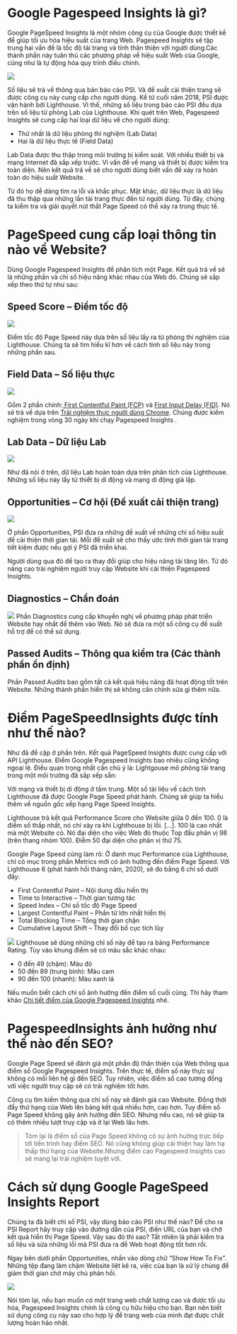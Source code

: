# Google Pagespeed Insights là gì?

Google PageSpeed Insights là một nhóm công cụ của Google được thiết kế để giúp tối ưu hóa hiệu suất của trang Web. Pagespeed Insights sẽ tập trung hai vấn đề là tốc độ tải trang và tính thân thiện với người dùng.Các thành phần này tuân thủ các phương pháp về hiệu suất Web của Google, cũng như là tự động hóa quy trình điều chỉnh.

![](https://images.viblo.asia/56dc91d5-49bd-4e70-b33c-dbf82188eee8.jpg)

Số liệu sẽ trả về thông qua bản báo cáo PSI. Và đề xuất cải thiện trang sẽ được công cụ này cung cấp cho người dùng. Kể từ cuối năm 2018, PSI được vận hành bởi Lighthouse. Vì thế, những số liệu trong báo cáo PSI đều dựa trên số liệu từ phòng Lab của Lighthouse. Khi quét trên Web, Pagespeed Insights sẽ cung cấp hai loại dữ liệu về cho người dùng:

* Thứ nhất là dữ liệu phòng thí nghiệm (Lab Data)
* Hai là dữ liệu thực tế (Field Data)

Lab Data được thu thập trong môi trường bị kiểm soát. Với nhiều thiết bị và mạng Internet đã sắp xếp trước. Vì vấn đề về mạng và thiết bị được kiểm tra toàn diện. Nên kết quả trả về sẽ cho người dùng biết vấn đề xảy ra hoàn toàn do hiệu suất Website.

Từ đó họ dễ dàng tìm ra lỗi và khắc phục. Mặt khác, dữ liệu thực là dữ liệu đã thu thập qua những lần tải trang thực đến từ người dùng. Từ đây, chúng ta kiểm tra và giải quyết nút thắt Page Speed có thể xảy ra trong thực tế.

# PageSpeed cung cấp loại thông tin nào về Website? 
Dùng Google Pagespeed Insights để phân tích một Page. Kết quả trả về sẽ là những phần và chỉ số hiệu năng khác nhau của Web đó. Chúng sẽ sắp xếp theo thứ tự như sau:

## Speed Score – Điểm tốc độ
![](https://images.viblo.asia/0c313c98-5a1a-43d2-a0c0-d25a111d2c3a.jpg)

Điểm tốc độ Page Speed này dựa trên số liệu lấy ra từ phòng thí nghiệm của Lighthouse. Chúng ta sẽ tìm hiểu kĩ hơn về cách tính số liệu này trong những phần sau.

## Field Data – Số liệu thực
![](https://images.viblo.asia/b67792f1-1e88-4701-b6af-e97066461fa5.jpg)

Gồm 2 phần chính:[ First Contentful Paint (FCP)](https://developers.google.com/web/tools/lighthouse/audits/first-contentful-paint) và [First Input Delay (FID)](https://developers.google.com/web/updates/2018/05/first-input-delay). Nó sẽ trả về dựa trên [Trải nghiệm thực người dùng Chrome](https://developers.google.com/web/tools/chrome-user-experience-report/). Chúng được kiểm nghiệm trong vòng 30 ngày khi chạy Pagespeed Insights . 

## Lab Data – Dữ liệu Lab
![](https://images.viblo.asia/87a9b60e-ad6f-48ec-9e23-21d50ca3703e.jpg)

Như đã nói ở trên, dữ liệu Lab hoàn toàn dựa trên phân tích của Lighthouse. Những số liệu này lấy từ thiết bị di động và mạng di động giả lập.

## Opportunities – Cơ hội (Đề xuất cải thiện trang)
![](https://images.viblo.asia/e2f86721-cc5c-4d89-9eb7-3b2f2d4d0a8a.jpg)

Ở phần Opportunities, PSI đưa ra những đề xuất về những chỉ số hiệu suất để cải thiện thời gian tải. Mỗi đề xuất sẽ cho thấy ước tính thời gian tải trang tiết kiệm được nếu gợi ý PSI đã triển khai.

Người dùng qua đó để tạo ra thay đổi giúp cho hiệu năng tải tăng lên. Từ đó nâng cao trải nghiệm người truy cập Website khi cải thiện Pagespeed Insights.

## Diagnostics – Chẩn đoán
![](https://images.viblo.asia/f841003c-56b3-4709-a769-7252fa6f8d81.jpg)
Phần Diagnostics cung cấp khuyến nghị về phương pháp phát triển Website hay nhất để thêm vào Web. Nó sẽ đưa ra một số công cụ đề xuất hỗ trợ để có thể sử dụng.

## Passed Audits – Thông qua kiểm tra (Các thành phần ổn định)
Phần Passed Audits bao gồm tất cả kết quả hiệu năng đã hoạt động tốt trên Website. Những thành phần hiển thị sẽ không cần chỉnh sửa gì thêm nữa.

# Điểm PageSpeed ​​Insights được tính như thế nào?  
Như đã đề cập ở phần trên. Kết quả PageSpeed Insights được cung cấp với API Lighthouse. Điểm Google Pagespeed Insights bao nhiêu cũng không ngoại lệ. Điều quan trọng nhất cần chú ý là: Lightgouse mô phỏng tải trang trong một môi trường đã sắp xếp sẵn:

Với mạng và thiết bị di động ở tầm trung. Một số tài liệu về cách tính Lighthouse đã được Google Page Speed phát hành. Chúng sẽ giúp ta hiểu thêm về nguồn gốc xếp hạng Page Speed Insights.

Lighthouse trả kết quả Performance Score cho Website giữa 0 đến 100. 0 là điểm số thấp nhất, nó chỉ xảy ra khi Lighthouse bị lỗi. […]. 100 là cao nhất mà một Website có. Nó đại diện cho việc Web đó thuộc Top đầu phân vị 98 (trên thang nhóm 100). Điểm 50 đại diện cho phân vị thứ 75.

Google Page Speed cũng làm rõ: Ở danh mục Performance của Lighthouse, chỉ có mục trong phần Metrics mới có ảnh hưởng đến điểm Page Speed. Với Lighthouse 6 (phát hành hồi tháng năm, 2020), sẽ đo bằng 6 chỉ số dưới đây:

* First Contentful Paint – Nội dung đầu hiển thị
* Time to Interactive – Thời gian tương tác
* Speed Index – Chỉ số tốc độ Page Speed
* Largest Contentful Paint – Phần tử lớn nhất hiển thị
* Total Blocking Time – Tổng thời gian chặn
* Cumulative Layout Shift  – Thay đổi bố cục tích lũy

![](https://images.viblo.asia/84e8189d-3b32-4eea-891b-53a030f6456a.jpg)
Lighthouse sẽ dùng những chỉ số này để tạo ra bảng Performance Rating. Tùy vào khung điểm sẽ có màu sắc khác nhau:

* 0 đến 49 (chậm): Màu đỏ
* 50 đến 89 (trung bình): Màu cam
* 90 đến 100 (nhanh): Màu xanh lá

Nếu muốn biết cách chỉ số ảnh hưởng đến điểm số cuối cùng. Thì hãy tham khảo [Chi tiết điểm của Google Pagespeed Insights](https://googlechrome.github.io/lighthouse/scorecalc/) nhé.

# Pagespeed ​​Insights ảnh hưởng như thế nào đến SEO? 
Google Page Speed sẽ đánh giá một phần độ thân thiện của Web thông qua điểm số Google Pagespeed Insights. Trên thực tế, điểm số này thực sự không có mối liên hệ gì đến SEO. Tuy nhiên, việc điểm số cao tương đồng với việc người truy cập sẽ có trải nghiệm tốt hơn.

Công cụ tìm kiếm thông qua chỉ số này sẽ đánh giá cao Website. Đồng thời đẩy thứ hạng của Web lên bảng kết quả nhiều hơn, cao hơn. Tuy điểm số Page Speed không gây ảnh hưởng đến SEO. Nhưng nếu cao, nó sẽ giúp ta có thêm nhiều lượt truy cập và ở lại Web lâu hơn.

> Tóm lại là điểm số của Page Speed không có sự ảnh hưởng trực tiếp tới tiến trình hay điểm SEO. Nó cũng không giúp cải thiện hay làm hạ thấp thứ hạng của Website.Nhưng điểm cao Pagespeed Insights cao sẽ mang lại trải nghiệm tuyệt vời.



# Cách sử dụng Google PageSpeed Insights Report
Chúng ta đã biết chỉ số PSI, vậy dùng báo cáo PSI như thế nào? Để cho ra PSI Report hãy truy cập vào đường dẫn của PSI, điền URL của bạn và chờ kết quả hiển thị Page Speed. Vậy sau đó thì sao? Tất nhiên là phải kiểm tra số liệu và sửa những lỗi mà PSI đưa ra để Web hoạt động tốt hơn rồi.

Ngay bên dưới phần Opportunities, nhấn vào dòng chữ “Show How To Fix”. Những tệp đang làm chậm Website liệt kê ra, việc của bạn là xử lý chúng để giảm thời gian chờ máy chủ phản hồi.

![](https://images.viblo.asia/7c8f7c46-5497-4a8f-8182-7419358ed53d.jpg)

Nói tóm lại, nếu bạn muốn có một trang web chất lượng cao và được tối ưu hóa, Pagespeed Insights chính là công cụ hữu hiệu cho bạn. Bạn nên biết sử dụng công cụ này sao cho hợp lý để trang web của mình đạt được chất lượng hoàn hảo nhất.